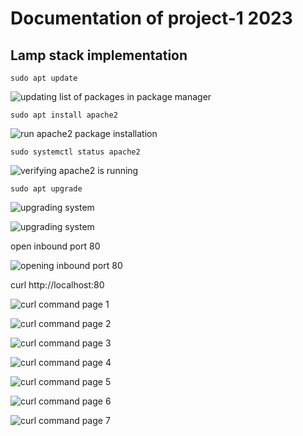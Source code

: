 # Documentation of project-1 2023

## Lamp stack implementation

`sudo apt update`

![updating list of packages in package manager](./images/apache-sudo-apt-update.png)

`sudo apt install apache2`

![run apache2 package installation](./images/sudo-apt-install-apache-2.png)

`sudo systemctl status apache2`

![verifying apache2 is running](./images/sudo-systemctl-status-apache2.png)

`sudo apt upgrade`

![upgrading system](./images/sudo-apt-upgrade.png)

![upgrading system](./images/sudo-apt-upgrade-2.png)

open inbound port 80


![opening inbound port 80](./images/opening-inbound-port-80.png)

curl http://localhost:80

![curl command page 1](./images/curl-command-1.png)

![curl command page 2](./images/curl-command-2.png)

![curl command page 3](./images/curl-command-3.png)

![curl command page 4](./images/curl-command-4.png)

![curl command page 5](./images/curl-command-5.png)

![curl command page 6](./images/curl-command-6.png)

![curl command page 7](./images/curl-command-7.png)





